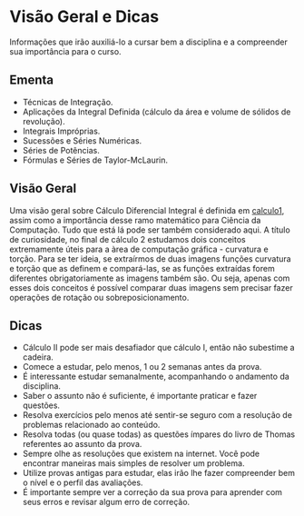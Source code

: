 # Visão Geral e Dicas

Informações que irão auxiliá-lo a cursar bem a disciplina e a compreender sua importância para o curso.

## Ementa

- Técnicas de Integração. 
- Aplicações da Integral Definida (cálculo da área e volume de sólidos de revolução).
- Integrais Impróprias. 
- Sucessões e Séries Numéricas. 
- Séries de Potências.
- Fórmulas e Séries de Taylor-McLaurin.

## Visão Geral
Uma visão geral sobre Cálculo Diferencial Integral é definida em [calculo1](https://github.com/OpenDevUFCG/Tamburetei/blob/master/calculo1/visaoGeralEDicas.md#vis%C3%A3o-geral), assim como a importância desse ramo matemático para Ciência da Computação. Tudo que está lá pode ser também considerado aqui. 
A título de curiosidade, no final de cálculo 2 estudamos dois conceitos extremamente úteis para a àrea de computação gráfica - curvatura e torção. Para se ter ideia, se extraírmos de duas imagens funções curvatura e torção que as definem e compará-las, se as funções extraídas forem diferentes obrigatoriamente as imagens também são. Ou seja, apenas com esses dois conceitos é possível comparar duas imagens sem precisar fazer operações de rotação ou sobreposicionamento. 

## Dicas
- Cálculo II pode ser mais desafiador que cálculo I, então não subestime a cadeira.
- Comece a estudar, pelo menos, 1 ou 2 semanas antes da prova. 
- É interessante estudar semanalmente, acompanhando o andamento da disciplina. 
- Saber o assunto não é suficiente, é importante praticar e fazer questões. 
- Resolva exercícios pelo menos até sentir-se seguro com a resolução de problemas relacionado ao conteúdo.
- Resolva todas (ou quase todas) as questões ímpares do livro de Thomas referentes ao assunto da prova.
- Sempre olhe as resoluções que existem na internet. Você pode encontrar maneiras mais simples de resolver um problema.
- Utilize provas antigas para estudar, elas irão lhe fazer compreender bem o nível e o perfil das avaliações.
- É importante sempre ver a correção da sua prova para aprender com seus erros e revisar algum erro de correção.
